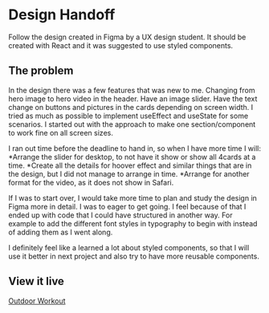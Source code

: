 # Design Handoff

Follow the design created in Figma by a UX design student.
It should be created with React and it was suggested to use styled components.

## The problem

In the design there was a few features that was new to me. Changing from hero image to hero video in the header.
Have an image slider. Have the text change on buttons and pictures in the cards depending on screen width.
I tried as much as possible to implement useEffect and useState for some scenarios.
I started out with the approach to make one section/component to work fine on all screen sizes.

I ran out time before the deadline to hand in, so when I have more time I will:
*Arrange the slider for desktop, to not have it show or show all 4cards at a time.
*Create all the details for hoover effect and similar things that are in the design, but I did not manage to arrange in time.
*Arrange for another format for the video, as it does not show in Safari.

If I was to start over, I would take more time to plan and study the design in Figma more in detail. I was to eager to get going. I feel because of that I ended up with code that I could have structured in another way. For example to add the different font styles in typography to begin with instead of adding them as I went along.

I definitely feel like a learned a lot about styled components, so that I will use it better in next project and also try to have more reusable components.

## View it live

[Outdoor Workout](https://outdoor-workout.netlify.app)
